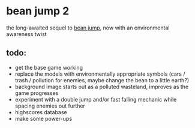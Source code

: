 # bean jump 2
the long-awaited sequel to [bean jump](https://bleps.ch/beanjump), now with an environmental awareness twist

## todo:
- get the base game working
- replace the models with environmentally appropriate symbols (cars / trash / pollution for enemies, maybe change the bean to a little earth?)
- background image starts out as a polluted wasteland, improves as the game progresses
- experiment with a double jump and/or fast falling mechanic while spacing enemies out further
- highscores database
- make some power-ups